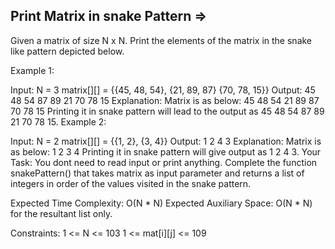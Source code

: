 Print Matrix in snake Pattern  =>
-----------------------------


Given a matrix of size N x N. Print the elements of the matrix in the snake like pattern depicted below.


Example 1:

Input:
N = 3 
matrix[][] = {{45, 48, 54},
             {21, 89, 87}
             {70, 78, 15}}
Output: 
45 48 54 87 89 21 70 78 15 
Explanation:
Matrix is as below:
45 48 54
21 89 87
70 78 15
Printing it in snake pattern will lead to 
the output as 45 48 54 87 89 21 70 78 15.
Example 2:

Input:
N = 2
matrix[][] = {{1, 2},
              {3, 4}}
Output: 
1 2 4 3
Explanation:
Matrix is as below:
1 2 
3 4
Printing it in snake pattern will 
give output as 1 2 4 3.
Your Task:
You dont need to read input or print anything. Complete the function snakePattern() that takes matrix as input parameter and returns a list of integers in order of the values visited in the snake pattern. 

Expected Time Complexity: O(N * N)
Expected Auxiliary Space: O(N * N) for the resultant list only.

Constraints:
1 <= N <= 103
1 <= mat[i][j] <= 109
